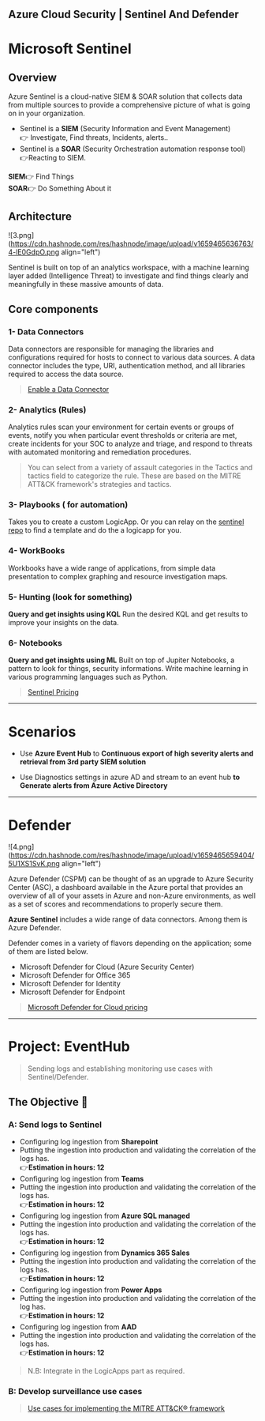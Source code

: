 ## Azure Cloud Security | Sentinel And Defender


# Microsoft Sentinel

## Overview
Azure Sentinel is a cloud-native SIEM & SOAR solution that collects data from multiple sources to provide a comprehensive picture of what is going on in your organization.

- Sentinel is a **SIEM** (Security Information and Event Management)
<br>👉 Investigate, Find threats, Incidents, alerts..
- Sentinel is a **SOAR** (Security Orchestration automation response tool) <br>👉Reacting to SIEM.

**SIEM**👉 Find Things <br>
**SOAR**👉 Do Something About it


## Architecture

![3.png](https://cdn.hashnode.com/res/hashnode/image/upload/v1659465636763/4-lE0GdpO.png align="left")



 Sentinel is built on top of an analytics workspace, with a machine learning layer added (Intelligence Threat) to investigate and find things clearly and meaningfully in these massive amounts of data. 



## Core components

### 1- Data Connectors
Data connectors are responsible for managing the libraries and configurations required for hosts to connect to various data sources. A data connector includes the type, URI, authentication method, and all libraries required to access the data source.
> [Enable a Data Connector](https://docs.microsoft.com/en-us/azure/sentinel/connect-data-sources#enable-a-data-connector)

### 2- Analytics (Rules)
Analytics rules scan your environment for certain events or groups of events, notify you when particular event thresholds or criteria are met, create incidents for your SOC to analyze and triage, and respond to threats with automated monitoring and remediation procedures.
> You can select from a variety of assault categories in the Tactics and tactics field to categorize the rule. These are based on the MITRE ATT&CK framework's strategies and tactics.


### 3- Playbooks ( for automation)
Takes you to create a custom LogicApp.
Or you can relay on the [sentinel repo](https://github.com/Azure/Azure-Sentinel) to find a template and do the a logicapp for you.
### 4- WorkBooks
Workbooks have a wide range of applications, from simple data presentation to complex graphing and resource investigation maps.

### 5- Hunting (look for something)
 **Query and get insights using KQL**
  Run the desired KQL and get results to improve your insights on the data.
  <br>
  
### 6- Notebooks
 **Query and get insights using ML**
Built on top of Jupiter Notebooks, a pattern to look for things, security informations.
Write machine learning in various programming languages such as Python.


> [Sentinel Pricing](https://azure.microsoft.com/fr-fr/pricing/details/microsoft-sentinel/)

---

# Scenarios
- Use **Azure Event Hub** to **Continuous export of high severity alerts and retrieval from 3rd party SIEM solution**


- Use Diagnostics settings in azure AD and stream to an event hub **to Generate alerts from Azure Active Directory**


---
# Defender

![4.png](https://cdn.hashnode.com/res/hashnode/image/upload/v1659465659404/5U1XS1SvK.png align="left")

Azure Defender (CSPM) can be thought of as an upgrade to Azure Security Center (ASC), a dashboard available in the Azure portal that provides an overview of all of your assets in Azure and non-Azure environments, as well as a set of scores and recommendations to properly secure them.

**Azure Sentinel** includes a wide range of data connectors. Among them is Azure Defender.

Defender comes in a variety of flavors depending on the application; some of them are listed below.
- Microsoft Defender for Cloud (Azure Security Center)
- Microsoft Defender for Office 365
- Microsoft Defender for Identity
- Microsoft Defender for Endpoint

> [Microsoft Defender for Cloud pricing](https://azure.microsoft.com/en-us/pricing/details/defender-for-cloud/)

---

# Project: EventHub
> Sending logs and establishing monitoring use cases with Sentinel/Defender.

## The Objective 🥅


### A: Send logs to Sentinel

- Configuring log ingestion from **Sharepoint**
- Putting the ingestion into production and validating the correlation of the logs has. 
 <br>👉**Estimation in hours: 12**
- Configuring log ingestion from **Teams**
- Putting the ingestion into production and validating the correlation of the logs has.
 <br>👉**Estimation in hours: 12**
- Configuring log ingestion from **Azure SQL managed**
- Putting the ingestion into production and validating the correlation of the logs has.
<br>👉**Estimation in hours: 12**
- Configuring log ingestion from **Dynamics 365 Sales**
- Putting the ingestion into production and validating the correlation of the logs has.
<br>👉**Estimation in hours: 12**
- Configuring log ingestion from **Power Apps**
- Putting the ingestion into production and validating the correlation of the log has.
<br>👉**Estimation in hours: 12** 
- Configuring log ingestion from **AAD**
- Putting the ingestion into production and validating the correlation of the logs has.
<br>👉**Estimation in hours: 12** <br>

> N.B: Integrate in the LogicApps part as required.

### B: Develop surveillance use cases

> [Use cases for implementing the MITRE ATT&CK® framework](https://resources.infosecinstitute.com/topic/use-cases-for-implementing-the-mitre-attck-framework/)





